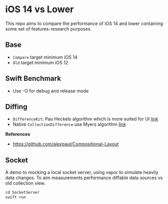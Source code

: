 #  iOS 14 vs Lower

This repo aims to compare the performance of iOS 14 and lower containing some set of features-research purposes.

## Base
- `Compare` target minimum iOS 14
- `Old` target minimum iOS 12

## Swift Benchmark
- Use -O for debug and release mode

## Diffing
- `DifferenceKit`: Pau Heckels algorithm which is more suited for UI [link](https://github.com/ra1028/DifferenceKit/blob/master/Sources/Algorithm.swift)
- Native `CollectionDifference` use Myers algorithm [link](https://developer.apple.com/documentation/swift/collectiondifference)

**References**
- https://github.com/alexpaul/Compositional-Layout

## Socket
A demo to mocking a local socket server, using vapor to simulate heavily data changes. To aim measurements performance diffable data sources vs old collection view.
```md 
cd SocketServer
swift run 
```